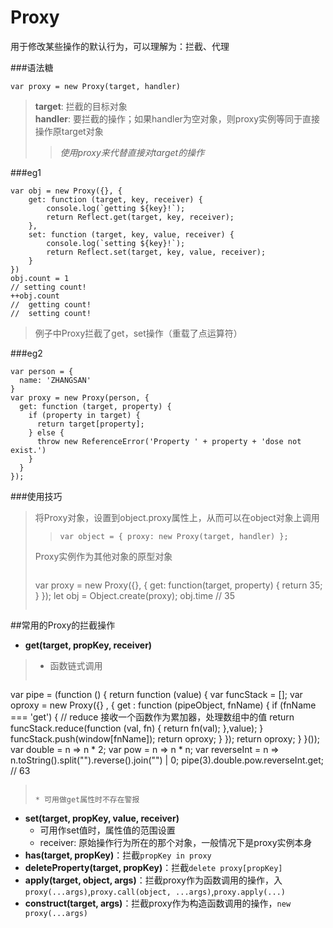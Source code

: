 # Proxy
用于修改某些操作的默认行为，可以理解为：拦截、代理

###语法糖
```
var proxy = new Proxy(target, handler)
```
>**target**: 拦截的目标对象<br>
>**handler**: 要拦截的操作；如果handler为空对象，则proxy实例等同于直接操作原target对象
>>*使用proxy来代替直接对target的操作*

###eg1
```
var obj = new Proxy({}, {
  	get: function (target, key, receiver) {
    	console.log(`getting ${key}!`);
    	return Reflect.get(target, key, receiver);
  	},
  	set: function (target, key, value, receiver) {
    	console.log(`setting ${key}!`);
    	return Reflect.set(target, key, value, receiver);
  	}
})
obj.count = 1
// setting count!
++obj.count
//  getting count!
//  setting count!
```
>例子中Proxy拦截了get，set操作（重载了点运算符）

###eg2
```
var person = {
  name: 'ZHANGSAN'
}
var proxy = new Proxy(person, {
  get: function (target, property) {
    if (property in target) {
      return target[property];
    } else {
      throw new ReferenceError('Property ' + property + 'dose not exist.')
    }
  }
});
```

###使用技巧
>将Proxy对象，设置到object.proxy属性上，从而可以在object对象上调用
>>`var object = { proxy: new Proxy(target, handler) };`
>
>Proxy实例作为其他对象的原型对象
>
>>```
>var proxy = new Proxy({}, {
>  get: function(target, property) {
>    return 35;
>  }
>});
>let obj = Object.create(proxy);
>obj.time // 35
>```

##常用的Proxy的拦截操作
* **get(target, propKey, receiver)**
> * 函数链式调用
>
>```
var pipe = (function () {
	return function (value) {
    	var funcStack = [];
    	var oproxy = new Proxy({} , {
      	get : function (pipeObject, fnName) {
        	if (fnName === 'get') {
        		// reduce 接收一个函数作为累加器，处理数组中的值
          	return funcStack.reduce(function (val, fn) {
            		return fn(val);
          	},value);
        	}
        	funcStack.push(window[fnName]);
        	return oproxy;
      	}
    });
    return oproxy;
 	}
}());
var double = n => n * 2;
var pow    = n => n * n;
var reverseInt = n => n.toString().split("").reverse().join("") | 0;
pipe(3).double.pow.reverseInt.get; // 63
>```
>
> * 可用做get属性时不存在警报

* **set(target, propKey, value, receiver)**
	* 可用作set值时，属性值的范围设置
	* receiver: 原始操作行为所在的那个对象，一般情况下是proxy实例本身
* **has(target, propKey)**：拦截`propKey in proxy`
* **deleteProperty(target, propKey)**：拦截`delete proxy[propKey]`
* **apply(target, object, args)**：拦截proxy作为函数调用的操作，入`proxy(...args)`,`proxy.call(object, ...args)`,`proxy.apply(...)`
* **construct(target, args)**：拦截proxy作为构造函数调用的操作，`new proxy(...args)`




